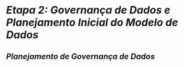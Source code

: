 # *Etapa 2: Governança de Dados e Planejamento Inicial do Modelo de Dados* 
## *Planejamento de Governança de Dados* 


